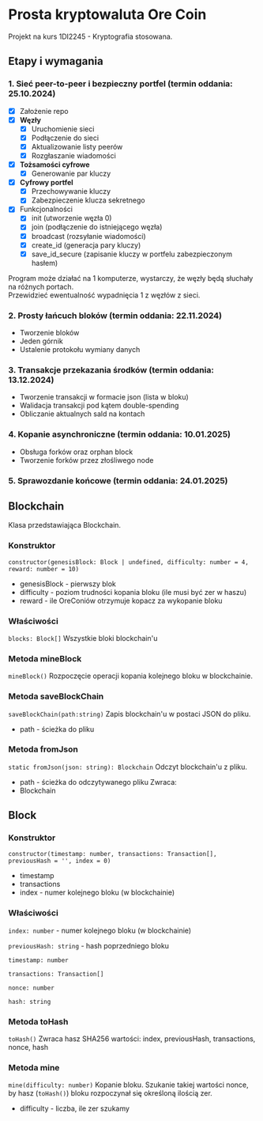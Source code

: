 # Prosta kryptowaluta Ore Coin
Projekt na kurs 1DI2245 - Kryptografia stosowana.

## Etapy i wymagania

### 1. Sieć peer-to-peer i bezpieczny portfel (termin oddania: 25.10.2024)
- [x] Założenie repo
- [x] **Węzły**
    - [x] Uruchomienie sieci  
    - [x] Podłączenie do sieci
    - [x] Aktualizowanie listy peerów
    - [x] Rozgłaszanie wiadomości
- [x] **Tożsamości cyfrowe**
    - [x] Generowanie par kluczy
- [x] **Cyfrowy portfel**
    - [x] Przechowywanie kluczy
    - [x] Zabezpieczenie klucza sekretnego
- [x] Funkcjonalności
    - [x] init (utworzenie węzła 0)
    - [x] join (podłączenie do istniejącego węzła)
    - [x] broadcast (rozsyłanie wiadomości)
    - [x] create_id (generacja pary kluczy)
    - [x] save_id_secure (zapisanie kluczy w portfelu zabezpieczonym hasłem)

Program może działać na 1 komputerze, wystarczy, że węzły będą słuchały na różnych portach.  
Przewidzieć ewentualność wypadnięcia 1 z węzłów z sieci.  

### 2. Prosty łańcuch bloków (termin oddania: 22.11.2024)

- Tworzenie bloków
- Jeden górnik  
- Ustalenie protokołu wymiany danych

### 3. Transakcje przekazania środków (termin oddania: 13.12.2024)

- Tworzenie transakcji w formacie json (lista w bloku)
- Walidacja transakcji pod kątem double-spending
- Obliczanie aktualnych sald na kontach

### 4. Kopanie asynchroniczne (termin oddania: 10.01.2025)

- Obsługa forków oraz orphan block
- Tworzenie forków przez złośliwego node

### 5. Sprawozdanie końcowe (termin oddania: 24.01.2025)


## Blockchain
Klasa przedstawiająca Blockchain.
### Konstruktor
`constructor(genesisBlock: Block | undefined, difficulty: number = 4, reward: number = 10)`
- genesisBlock - pierwszy blok
- difficulty - poziom trudności kopania bloku (ile musi być zer w haszu)
- reward - ile OreConiów otrzymuje kopacz za wykopanie bloku

### Właściwości
`blocks: Block[]`
Wszystkie bloki blockchain'u

### Metoda **mineBlock**
`mineBlock()`
Rozpoczęcie operacji kopania kolejnego bloku w blockchainie.

### Metoda **saveBlockChain**
`saveBlockChain(path:string)`
Zapis blockchain'u w postaci JSON do pliku.
- path - ścieżka do pliku

### Metoda **fromJson**
`static fromJson(json: string): Blockchain`
Odczyt blockchain'u z pliku.
- path - ścieżka do odczytywanego pliku
Zwraca:
- Blockchain

## Block
### Konstruktor
`constructor(timestamp: number, transactions: Transaction[], previousHash = '', index = 0)`
- timestamp
- transactions
- index - numer kolejnego bloku (w blockchainie)

### Właściwości
`index: number` - numer kolejnego bloku (w blockchainie)

`previousHash: string` - hash poprzedniego bloku

`timestamp: number`

`transactions: Transaction[]`

`nonce: number`

`hash: string`

### Metoda toHash
`toHash()`
Zwraca hasz SHA256 wartości: index, previousHash, transactions, nonce, hash

### Metoda mine
`mine(difficulty: number)`
Kopanie bloku. Szukanie takiej wartości nonce, by hasz (`toHash()`) bloku rozpoczynał się określoną ilością zer.
- difficulty - liczba, ile zer szukamy